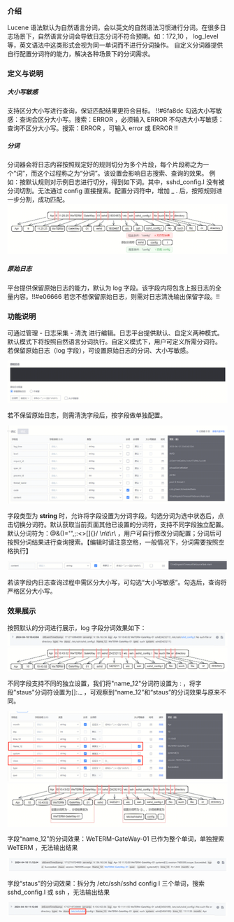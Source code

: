 ### 介绍
Lucene 语法默认为自然语言分词，会以英文的自然语法习惯进行分词。在很多日志场景下，自然语言分词会导致日志分词不符合预期。如：172,10 ， log_level 等，英文语法中这类形式会视为同一单词而不进行分词操作。
自定义分词器提供自行配置分词符的能力，解决各种场景下的分词需求。

### 定义与说明
##### 大小写敏感
支持区分大小写进行查询，保证匹配结果更符合目标。
!!#6fa8dc 勾选大小写敏感：查询会区分大小写。搜索：ERROR ，必须输入 ERROR
不勾选大小写敏感：查询不区分大小写。搜索：ERROR ，可输入 error 或 ERROR !!

##### 分词
分词器会将日志内容按照规定好的规则切分为多个片段，每个片段称之为一个“词”，而这个过程称之为“分词”。该设置会影响日志搜索、查询的效果。
例如：按默认规则对示例日志进行切分，得到如下词。其中，sshd_config.I 没有被分词切割。无法通过 config 直接搜索。配置分词符中，增加 _ . 后，按照规则进一步分割，成功匹配。
![Alt text](media/image-2.png)


##### 原始日志
平台提供保留原始日志的能力，默认为 log 字段。该字段内将包含上报日志的全量内容。!!#e06666 若您不想保留原始日志，则需对日志清洗输出保留字段。!!

### 功能说明
可通过管理 - 日志采集 - 清洗 进行编辑。日志平台提供默认、自定义两种模式。默认模式下将按照自然语言分词执行。自定义模式下，用户可定义所需分词符。
若保留原始日志（log 字段），可设置原始日志的分词、大小写敏感。

![Alt text](media/image-3.png)

若不保留原始日志，则需清洗字段后，按字段做单独配置。

![Alt text](media/image-4.png)

字段类型为 **string** 时，允许将字段设置为分词字段。勾选分词为选中状态后，点击切换分词符。默认获取当前页面其他已设置的分词符，支持不同字段独立配置。默认分词符为：@&()='",;:<>[]{}/ \n\t\r\\ ，用户可自行修改分词配置；分词后可按照分词结果进行查询搜索。【编辑时请注意空格，一般情况下，分词需要按照空格执行】

![Alt text](media/image-5.png)

若该字段内日志查询过程中需区分大小写，可勾选“大小写敏感”。勾选后，查询将严格区分大小写。

### 效果展示
按照默认的分词进行展示，log 字段分词效果如下：
![Alt text](media/image-6.png)
![Alt text](media/image-8.png)

不同字段支持不同的独立设置，我们将"name_12"分词符设置为 : ，将字段"staus"分词符设置为[]:._  ，可观察到“name_12”和“staus”的分词效果与原来不同。

![Alt text](media/image-7.png)
![Alt text](media/image-9.png)

字段“name_12”的分词效果：WeTERM-GateWay-01 已作为整个单词，单独搜索 WeTERM ，无法输出结果

![Alt text](media/image-10.png)

字段“staus”的分词效果：拆分为 /etc/ssh/sshd config I 三个单词，搜索 sshd_config.I 或 ssh ，无法输出结果

![Alt text](media/image-11.png)






